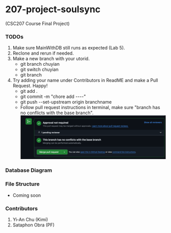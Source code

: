 # 207-project-soulsync
(CSC207 Course Final Project)


### TODOs
1. Make sure MainWithDB still runs as expected (Lab 5).
2. Reclone and rerun if needed.
3. Make a new branch with your utorid.
    - git branch chuyian
    - git switch chuyian
    - git branch
4. Try adding your name under Contributors in ReadME and make a Pull Request. Happy!
    - git add .
    - git commit -m "chore add ----"
    - git push --set-upstream origin branchname
    - Follow pull request instructions in terminal, make sure "branch has no conflicts with the base branch".
      ![img.png](img.png)

### Database Diagram

### File Structure
- Coming soon

### Contributors
1. Yi-An Chu (Kimi)
2. Sataphon Obra (PF)